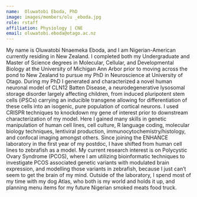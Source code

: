 ```yaml
---
name:  Oluwatobi Eboda, PhD
image: images/members/olu _eboda.jpg
role: rstaff
affiliation: Physiology | CNE
email: oluwatobi.eboda@otago.ac.nz
---
```


My name is Oluwatobi Nnaemeka Eboda, and I am Nigerian-American currently residing in New Zealand. I completed both my Undergraduate and Master of Science degrees in Molecular, Cellular, and Developmental Biology at the University of Michigan Ann Arbor prior to moving across the pond to New Zealand to pursue my PhD in Neuroscience at University of Otago. During my PhD I generated and characterized a novel human neuronal model of CLN12 Batten Disease, a neurodegenerative lysosomal storage disorder largely affecting children, from induced pluripotent stem cells (iPSCs) carrying an inducible transgene allowing for differentiation of these cells into an isogenic, pure population of cortical neurons. I used CRISPR techniques to knockdown my gene of interest prior to downstream characterization of my model. Here I gained many skills in genetic manipulation of human cell lines, cell culture, R language coding, molecular biology techniques, lentiviral production, immunocytochemistry/histology, and confocal imaging amongst others. Since joining the ENHANCE laboratory in the first year of my postdoc, I have shifted from human cell lines to zebrafish as a model. My current research interest is on Polycystic Ovary Syndrome (PCOS), where I am utilizing bioinformatic techniques to investigate PCOS associated genetic variants with modulated brain expression, and modelling those variants in zebrafish, because I just can’t seem to get the brain of my mind. Outside of the laboratory, I spend most of my time with my dog Atlas, who both is my world and holds it up, and planning menu items for my future Nigerian smoked meats food truck.

